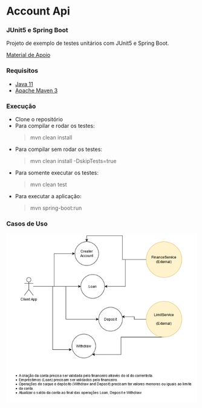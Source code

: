 # Account Api

### JUnit5 e Spring Boot
Projeto de exemplo de testes unitários com JUnit5 e Spring Boot. 

[Material de Apoio](https://docs.google.com/presentation/d/1w062YNVePFTPDGA5oLEGAHnhJnqMWIrSBLW230kxuqc/edit?usp=sharing)

### Requisitos

* [Java 11](https://www.oracle.com/java/technologies/javase-downloads.html)
* [Apache Maven 3](https://maven.apache.org/download.cgi)

### Execução
* Clone o repositório
* Para compilar e rodar os testes:
    > mvn clean install
* Para compilar sem rodar os testes:
    > mvn clean install -DskipTests=true                                     
* Para somente executar os testes:
    > mvn clean test
* Para executar a aplicação:
    > mvn spring-boot:run                                                          

### Casos de Uso

<p style="text-align: center;">
    <img src="account-api.png" alt="Usecase" width="600px" heigth="600px">
</p>



